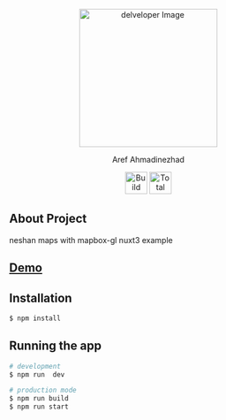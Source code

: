 <p align="center"><a href="https://www.arefco.pro/en" target="_blank"><img src="https://www.api.arefco.pro/images/aref.png" width="250" alt="delveloper Image"></a></p>

<p align="center">
    Aref Ahmadinezhad
</p>

<p align="center">
    <a href="https://github.com/ArefAhmadinezhad"><img   src="https://www.api.arefco.pro/images/fluidicon.png" width="40" alt="Build Status"></a>
    <a href="https://t.me/aref_dev"><img src="https://www.api.arefco.pro/images/telegram.svg" width="40" alt="Total Downloads"></a> 
</p>

## About Project

neshan maps with mapbox-gl nuxt3 example 


##    <a href="https://aref.myworktest.ir">Demo</a> 

## Installation

```bash
$ npm install
```

## Running the app

```bash
# development
$ npm run  dev

# production mode
$ npm run build
$ npm run start 
```